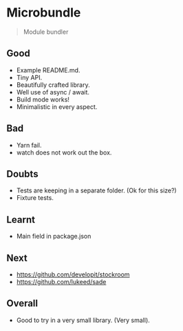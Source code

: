 # Microbundle

> Module bundler 

## Good
- Example README.md.
- Tiny API.
- Beautifully crafted library.
- Well use of async / await.
- Build mode works!
- Minimalistic in every aspect.

## Bad
- Yarn fail.
- watch does not work out the box.

## Doubts
- Tests are keeping in a separate folder. (Ok for this size?)
- Fixture tests. 

## Learnt
- Main field in package.json

## Next
- https://github.com/developit/stockroom
- https://github.com/lukeed/sade

## Overall

- Good to try in a very small library. (Very small).
